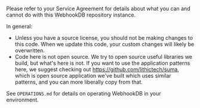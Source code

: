 Please refer to your Service Agreement for details about what you can and cannot do
with this WebhookDB repository instance.

In general:

- Unless you have a source license, you should not be making changes to this code. When we update this code, your custom changes will likely be overwritten.
- Code here is not open source. We try to open source useful libraries we build, but what's here is not. If you want to use the application patterns here, we suggest checking out https://github.com/lithictech/suma, which is open source application we've built which uses similar patterns, and you can more liberally copy from that.

See `OPERATIONS.md` for details on operating WebhookDB in your environment.
